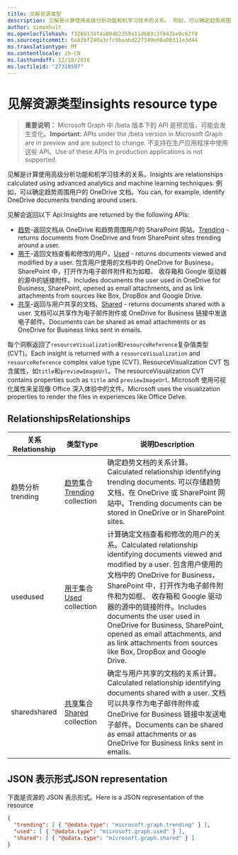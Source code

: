```yaml
---
title: 见解资源类型
description: 见解是计算使用高级分析功能和机学习技术的关系。 例如，可以确定趋势周围用户的 OneDrive 文档。
author: simonhult
ms.openlocfilehash: f3269134f4a80462359a11d603c3f843be0c62f0
ms.sourcegitcommit: 6a82bf240a3cfc0baabd227349e08a08311e3d44
ms.translationtype: MT
ms.contentlocale: zh-CN
ms.lasthandoff: 12/18/2018
ms.locfileid: "27318597"
---
```

# <a name="insights-resource-type"></a><span data-ttu-id="5a4ea-104">见解资源类型</span><span class="sxs-lookup"><span data-stu-id="5a4ea-104">insights resource type</span></span>

> <span data-ttu-id="5a4ea-105">**重要说明：** Microsoft Graph 中 /beta 版本下的 API 是预览版，可能会发生变化。</span><span class="sxs-lookup"><span data-stu-id="5a4ea-105">**Important:** APIs under the /beta version in Microsoft Graph are in preview and are subject to change.</span></span> <span data-ttu-id="5a4ea-106">不支持在生产应用程序中使用这些 API。</span><span class="sxs-lookup"><span data-stu-id="5a4ea-106">Use of these APIs in production applications is not supported.</span></span>

<span data-ttu-id="5a4ea-107">见解是计算使用高级分析功能和机学习技术的关系。</span><span class="sxs-lookup"><span data-stu-id="5a4ea-107">Insights are relationships calculated using advanced analytics and machine learning techniques.</span></span> <span data-ttu-id="5a4ea-108">例如，可以确定趋势周围用户的 OneDrive 文档。</span><span class="sxs-lookup"><span data-stu-id="5a4ea-108">You can, for example, identify OneDrive documents trending around users.</span></span>

<span data-ttu-id="5a4ea-109">见解会返回以下 Api:</span><span class="sxs-lookup"><span data-stu-id="5a4ea-109">Insights are returned by the following APIs:</span></span>

- <span data-ttu-id="5a4ea-110">[趋势](insights-trending.md)-返回文档从 OneDrive 和趋势周围用户的 SharePoint 网站。</span><span class="sxs-lookup"><span data-stu-id="5a4ea-110">[Trending](insights-trending.md) - returns documents from OneDrive and from SharePoint sites trending around a user.</span></span>
- <span data-ttu-id="5a4ea-111">[用于](insights-used.md)-返回文档查看和修改的用户。</span><span class="sxs-lookup"><span data-stu-id="5a4ea-111">[Used](insights-used.md) - returns documents viewed and modified by a user.</span></span> <span data-ttu-id="5a4ea-112">包含用户使用的文档中的 OneDrive for Business，SharePoint 中，打开作为电子邮件附件和为如框、 收存箱和 Google 驱动器的源中的链接附件。</span><span class="sxs-lookup"><span data-stu-id="5a4ea-112">Includes documents the user used in OneDrive for Business, SharePoint, opened as email attachments, and as link attachments from sources like Box, DropBox and Google Drive.</span></span>
- <span data-ttu-id="5a4ea-113">[共享](insights-shared.md)-返回与用户共享的文档。</span><span class="sxs-lookup"><span data-stu-id="5a4ea-113">[Shared](insights-shared.md) - returns documents shared with a user.</span></span> <span data-ttu-id="5a4ea-114">文档可以共享作为电子邮件附件或 OneDrive for Business 链接中发送电子邮件。</span><span class="sxs-lookup"><span data-stu-id="5a4ea-114">Documents can be shared as email attachments or as OneDrive for Business links sent in emails.</span></span>

<span data-ttu-id="5a4ea-115">每个洞察返回了`resourceVisualization`和`resourceReference`复杂值类型 (CVT)。</span><span class="sxs-lookup"><span data-stu-id="5a4ea-115">Each insight is returned with a `resourceVisualization` and `resourceReference` complex value type (CVT).</span></span> <span data-ttu-id="5a4ea-116">ResourceVisualization CVT 包含属性，如`title`和`previewImageUrl`。</span><span class="sxs-lookup"><span data-stu-id="5a4ea-116">The resourceVisualization CVT contains properties such as `title` and `previewImageUrl`.</span></span> <span data-ttu-id="5a4ea-117">Microsoft 使用可视化属性来呈现像 Office 深入体验中的文件。</span><span class="sxs-lookup"><span data-stu-id="5a4ea-117">Microsoft uses the visualization properties to render the files in experiences like Office Delve.</span></span>

## <a name="relationships"></a><span data-ttu-id="5a4ea-118">Relationships</span><span class="sxs-lookup"><span data-stu-id="5a4ea-118">Relationships</span></span>

| <span data-ttu-id="5a4ea-119">关系</span><span class="sxs-lookup"><span data-stu-id="5a4ea-119">Relationship</span></span>      | <span data-ttu-id="5a4ea-120">类型</span><span class="sxs-lookup"><span data-stu-id="5a4ea-120">Type</span></span>          | <span data-ttu-id="5a4ea-121">说明</span><span class="sxs-lookup"><span data-stu-id="5a4ea-121">Description</span></span>  |
| ------------- |---------------| -------------|
| <span data-ttu-id="5a4ea-122">趋势分析</span><span class="sxs-lookup"><span data-stu-id="5a4ea-122">trending</span></span>      | <span data-ttu-id="5a4ea-123">[趋势](insights-trending.md)集合</span><span class="sxs-lookup"><span data-stu-id="5a4ea-123">[Trending](insights-trending.md) collection</span></span>       | <span data-ttu-id="5a4ea-124">确定趋势文档的关系计算。</span><span class="sxs-lookup"><span data-stu-id="5a4ea-124">Calculated relationship identifying trending documents.</span></span> <span data-ttu-id="5a4ea-125">可以存储趋势文档，在 OneDrive 或 SharePoint 网站中。</span><span class="sxs-lookup"><span data-stu-id="5a4ea-125">Trending documents can be stored in OneDrive or in SharePoint sites.</span></span>   |
| <span data-ttu-id="5a4ea-126">used</span><span class="sxs-lookup"><span data-stu-id="5a4ea-126">used</span></span>      | <span data-ttu-id="5a4ea-127">[用于](insights-used.md)集合</span><span class="sxs-lookup"><span data-stu-id="5a4ea-127">[Used](insights-used.md) collection</span></span>       | <span data-ttu-id="5a4ea-128">计算确定文档查看和修改的用户的关系。</span><span class="sxs-lookup"><span data-stu-id="5a4ea-128">Calculated relationship identifying documents viewed and modified by a user.</span></span> <span data-ttu-id="5a4ea-129">包含用户使用的文档中的 OneDrive for Business，SharePoint 中，打开作为电子邮件附件和为如框、 收存箱和 Google 驱动器的源中的链接附件。</span><span class="sxs-lookup"><span data-stu-id="5a4ea-129">Includes documents the user used in OneDrive for Business, SharePoint, opened as email attachments, and as link attachments from sources like Box, DropBox and Google Drive.</span></span>  |
| <span data-ttu-id="5a4ea-130">shared</span><span class="sxs-lookup"><span data-stu-id="5a4ea-130">shared</span></span>        | <span data-ttu-id="5a4ea-131">[共享](insights-shared.md)集合</span><span class="sxs-lookup"><span data-stu-id="5a4ea-131">[Shared](insights-shared.md) collection</span></span>       | <span data-ttu-id="5a4ea-132">确定与用户共享的文档的关系计算。</span><span class="sxs-lookup"><span data-stu-id="5a4ea-132">Calculated relationship identifying documents shared with a user.</span></span> <span data-ttu-id="5a4ea-133">文档可以共享作为电子邮件附件或 OneDrive for Business 链接中发送电子邮件。</span><span class="sxs-lookup"><span data-stu-id="5a4ea-133">Documents can be shared as email attachments or as OneDrive for Business links sent in emails.</span></span>   |

## <a name="json-representation"></a><span data-ttu-id="5a4ea-134">JSON 表示形式</span><span class="sxs-lookup"><span data-stu-id="5a4ea-134">JSON representation</span></span>

<span data-ttu-id="5a4ea-135">下面是资源的 JSON 表示形式。</span><span class="sxs-lookup"><span data-stu-id="5a4ea-135">Here is a JSON representation of the resource</span></span>
```json
{
  "trending": [ { "@odata.type": "microsoft.graph.trending" } ],
  "used": [ { "@odata.type": "microsoft.graph.used" } ],
  "shared": [ { "@odata.type": "microsoft.graph.shared" } ]
}
```